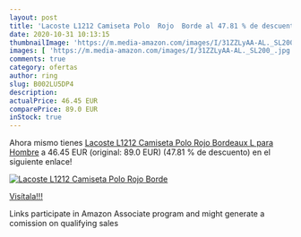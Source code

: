```yaml
---
layout: post
title: 'Lacoste L1212 Camiseta Polo  Rojo  Borde al 47.81 % de descuento'
date: 2020-10-31 10:13:15
thumbnailImage: 'https://m.media-amazon.com/images/I/31ZZLyAA-AL._SL200_.jpg'
images: [ 'https://m.media-amazon.com/images/I/31ZZLyAA-AL._SL200_.jpg' ]
comments: true
category: ofertas
author: ring
slug: B002LU5DP4
description:
actualPrice: 46.45 EUR
comparePrice: 89.0 EUR
inStock: true
---
```


Ahora mismo tienes [Lacoste L1212 Camiseta Polo  Rojo  Bordeaux   L para Hombre](https://www.amazon.es/dp/B002LU5DP4/?tag=tolees-21) a 46.45 EUR (original: 89.0 EUR) (47.81 %  de descuento) en el siguiente enlace!

[![Lacoste L1212 Camiseta Polo  Rojo  Borde](https://m.media-amazon.com/images/I/31ZZLyAA-AL._SL200_.jpg)](https://www.amazon.es/dp/B002LU5DP4/?tag=tolees-21)

[Visítala!!!](https://www.amazon.es/dp/B002LU5DP4/?tag=tolees-21)

Links participate in Amazon Associate program and might generate a comission on qualifying sales
